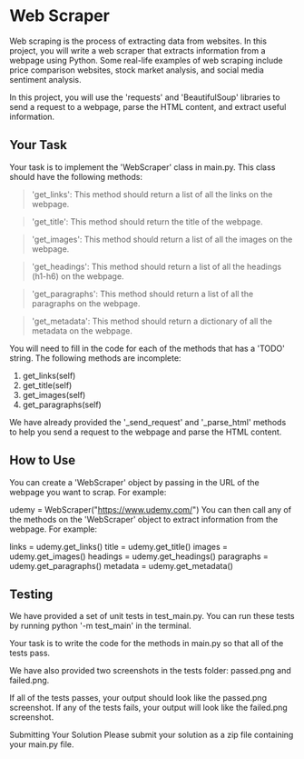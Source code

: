 # Web Scraper

Web scraping is the process of extracting data from websites. In this project, you will write a web scraper that extracts information from a webpage using Python. Some real-life examples of web scraping include price comparison websites, stock market analysis, and social media sentiment analysis.

In this project, you will use the 'requests' and 'BeautifulSoup' libraries to send a request to a webpage, parse the HTML content, and extract useful information.

## Your Task
Your task is to implement the 'WebScraper' class in main.py. This class should have the following methods:

> 'get_links': This method should return a list of all the links on the webpage.

> 'get_title': This method should return the title of the webpage.

> 'get_images': This method should return a list of all the images on the webpage.

> 'get_headings': This method should return a list of all the headings (h1-h6) on the webpage.

> 'get_paragraphs': This method should return a list of all the paragraphs on the webpage.

> 'get_metadata': This method should return a dictionary of all the metadata on the webpage.

You will need to fill in the code for each of the methods that has a 'TODO' string.
The following methods are incomplete:

1. get_links(self)
2. get_title(self)
3. get_images(self)
4. get_paragraphs(self)


 We have already provided the '_send_request' and '_parse_html' methods to help you send a request to the webpage and parse the HTML content.

## How to Use
You can create a 'WebScraper' object by passing in the URL of the webpage you want to scrap. For example:

udemy = WebScraper("https://www.udemy.com/")
You can then call any of the methods on the 'WebScraper' object to extract information from the webpage. For example:


links = udemy.get_links()
title = udemy.get_title()
images = udemy.get_images()
headings = udemy.get_headings()
paragraphs = udemy.get_paragraphs()
metadata = udemy.get_metadata()

## Testing
We have provided a set of unit tests in test_main.py. You can run these tests by running python '-m test_main' in the terminal.

Your task is to write the code for the methods in main.py so that all of the tests pass.

We have also provided two screenshots in the tests folder: passed.png and failed.png. 

If all of the tests passes, your output should look like the passed.png screenshot. 
If any of the tests fails, your output will look like the failed.png screenshot.

Submitting Your Solution
Please submit your solution as a zip file containing your main.py file.
